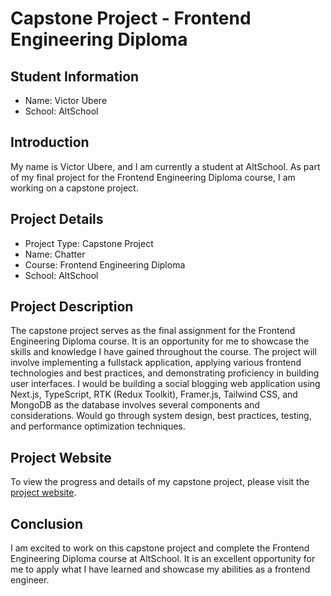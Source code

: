 # Capstone Project - Frontend Engineering Diploma

## Student Information

- Name: Victor Ubere
- School: AltSchool

## Introduction

My name is Victor Ubere, and I am currently a student at AltSchool. As part of my final project for the Frontend Engineering Diploma course, I am working on a capstone project.

## Project Details

- Project Type: Capstone Project
- Name: Chatter
- Course: Frontend Engineering Diploma
- School: AltSchool

## Project Description

The capstone project serves as the final assignment for the Frontend Engineering Diploma course. It is an opportunity for me to showcase the skills and knowledge I have gained throughout the course. The project will involve implementing a fullstack application, applying various frontend technologies and best practices, and demonstrating proficiency in building user interfaces. I would be building a social blogging web application using Next.js, TypeScript, RTK (Redux Toolkit), Framer.js, Tailwind CSS, and MongoDB as the database involves several components and considerations. Would go through system design, best practices, testing, and performance optimization techniques.

## Project Website

To view the progress and details of my capstone project, please visit the [project website](https://www.example.com).

## Conclusion

I am excited to work on this capstone project and complete the Frontend Engineering Diploma course at AltSchool. It is an excellent opportunity for me to apply what I have learned and showcase my abilities as a frontend engineer.
